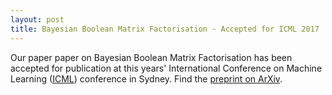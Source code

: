 ```yaml
---
layout: post
title: Bayesian Boolean Matrix Factorisation - Accepted for ICML 2017
---
```


Our paper paper on Bayesian Boolean Matrix Factorisation has been accepted for publication at
this years' International Conference on Machine Learning ([ICML](https://2017.icml.cc/)) conference in Sydney. Find the [preprint on ArXiv](https://arxiv.org/abs/1702.06166).
